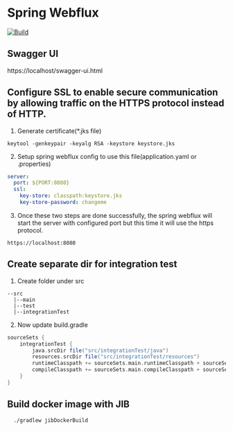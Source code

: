 # Spring Webflux

[![Build](https://github.com/vijaypatidar/cool-spring-webflux/actions/workflows/gradle.yml/badge.svg)](https://github.com/vijaypatidar/cool-spring-webflux/actions/workflows/gradle.yml)

## Swagger UI

https://localhost/swagger-ui.html

## Configure SSL to enable secure communication by allowing traffic on the HTTPS protocol instead of HTTP.

1. Generate certificate(*.jks file)

 ```
keytool -genkeypair -keyalg RSA -keystore keystore.jks
 ```

2. Setup spring webflux config to use this file(application.yaml or .properties)

```yaml
server:
  port: ${PORT:8080}
  ssl:
    key-store: classpath:keystore.jks
    key-store-password: changeme
```

3. Once these two steps are done successfully, the spring webflux will start the server with configured port but this
   time it will use the https protocol.

```
https://localhost:8080
```

## Create separate dir for integration test

1. Create folder under src

```text
--src
  |--main
  |--test
  |--integrationTest
```

2. Now update build.gradle

```groovy
sourceSets {
    integrationTest {
        java.srcDir file("src/integrationTest/java")
        resources.srcDir file("src/integrationTest/resources")
        runtimeClasspath += sourceSets.main.runtimeClasspath + sourceSets.test.runtimeClasspath
        compileClasspath += sourceSets.main.compileClasspath + sourceSets.test.compileClasspath
    }
}
```

## Build docker image with JIB 

```shell
  ./gradlew jibDockerBuild
